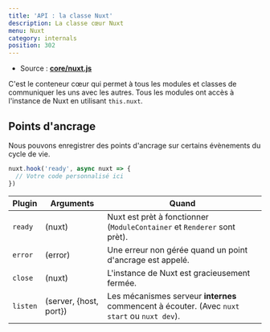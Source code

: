 ```yaml
---
title: 'API : la classe Nuxt'
description: La classe cœur Nuxt
menu: Nuxt
category: internals
position: 302
---
```


- Source : **[core/nuxt.js](https://github.com/nuxt/nuxt.js/blob/dev/packages/core/src/nuxt.js)**

C'est le conteneur cœur qui permet à tous les modules et classes de communiquer les uns avec les autres. Tous les modules ont accès à l'instance de Nuxt en utilisant `this.nuxt`.

## Points d'ancrage

Nous pouvons enregistrer des points d'ancrage sur certains évènements du cycle de vie.

```js
nuxt.hook('ready', async nuxt => {
  // Votre code personnalisé ici
})
```

| Plugin | Arguments | Quand |
| --- | --- | --- |
| `ready` | (nuxt) | Nuxt est prèt à fonctionner (`ModuleContainer` et `Renderer` sont prèt). |
| `error` | (error) | Une erreur non gérée quand un point d'ancrage est appelé. |
| `close` | (nuxt) | L'instance de Nuxt est gracieusement fermée. |
| `listen` | (server, {host, port}) | Les mécanismes serveur **internes** commencent à écouter. (Avec `nuxt start` ou `nuxt dev`). |
